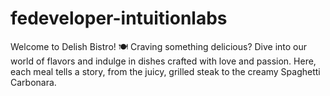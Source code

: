 # fedeveloper-intuitionlabs
Welcome to Delish Bistro! 🍽️ Craving something delicious? Dive into our world of flavors and indulge in dishes crafted with love and passion. Here, each meal tells a story, from the juicy, grilled steak to the creamy Spaghetti Carbonara.
